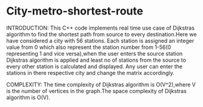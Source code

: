 # City-metro-shortest-route

INTRODUCTION: This C++ code implements real time use case of Dijkstras algorithm to find the shortest path from source to every destination.Here we have considered a city with 56 stations. Each station is assigned an integer value from 0 which also represent the station number from 1-56(0 representing 1 and vice versa),when the user enters the source station Dijkstras algorithm is applied and least no of stations from the source to every other station is calculated and displayed.
Any user can enter the stations in there respective city and change the matrix accordingly.

COMPLEXITY: The time complexity of Dijkstras algorithm is O(V^2),where V is the number of vertices in the graph.The space complexity of Dijkstras algorithm is O(V).
